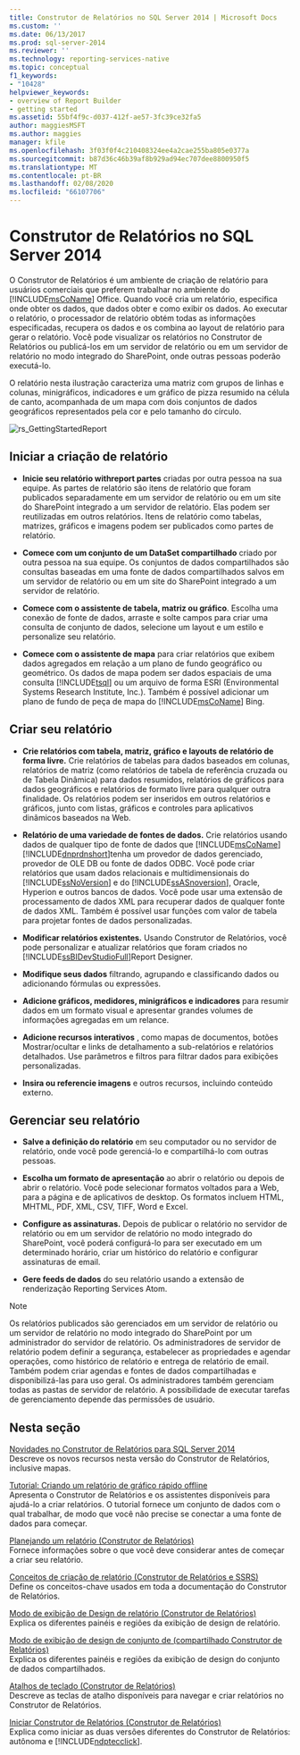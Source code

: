 ```yaml
---
title: Construtor de Relatórios no SQL Server 2014 | Microsoft Docs
ms.custom: ''
ms.date: 06/13/2017
ms.prod: sql-server-2014
ms.reviewer: ''
ms.technology: reporting-services-native
ms.topic: conceptual
f1_keywords:
- "10428"
helpviewer_keywords:
- overview of Report Builder
- getting started
ms.assetid: 55bf4f9c-d037-412f-ae57-3fc39ce32fa5
author: maggiesMSFT
ms.author: maggies
manager: kfile
ms.openlocfilehash: 3f03f0f4c210408324ee4a2cae255ba805e0377a
ms.sourcegitcommit: b87d36c46b39af8b929ad94ec707dee8800950f5
ms.translationtype: MT
ms.contentlocale: pt-BR
ms.lasthandoff: 02/08/2020
ms.locfileid: "66107706"
---
```

# <a name="report-builder-in-sql-server-2014"></a>Construtor de Relatórios no SQL Server 2014
  O Construtor de Relatórios é um ambiente de criação de relatório para usuários comerciais que preferem trabalhar no ambiente do [!INCLUDE[msCoName](../../../includes/msconame-md.md)] Office. Quando você cria um relatório, especifica onde obter os dados, que dados obter e como exibir os dados. Ao executar o relatório, o processador de relatório obtém todas as informações especificadas, recupera os dados e os combina ao layout de relatório para gerar o relatório. Você pode visualizar os relatórios no Construtor de Relatórios ou publicá-los em um servidor de relatório ou em um servidor de relatório no modo integrado do SharePoint, onde outras pessoas poderão executá-lo.  
  
 O relatório nesta ilustração caracteriza uma matriz com grupos de linhas e colunas, minigráficos, indicadores e um gráfico de pizza resumido na célula de canto, acompanhada de um mapa com dois conjuntos de dados geográficos representados pela cor e pelo tamanho do círculo.  
  
 ![rs_GettingStartedReport](../media/rs-gettingstartedreport.gif "rs_GettingStartedReport")  
  
##  <a name="JumpStartReptCreation"></a>Iniciar a criação de relatório  
  
-   **Inicie seu relatório withreport partes** criadas por outra pessoa na sua equipe. As partes de relatório são itens de relatório que foram publicados separadamente em um servidor de relatório ou em um site do SharePoint integrado a um servidor de relatório. Elas podem ser reutilizadas em outros relatórios. Itens de relatório como tabelas, matrizes, gráficos e imagens podem ser publicados como partes de relatório.  
  
-   **Comece com um conjunto de um DataSet compartilhado** criado por outra pessoa na sua equipe. Os conjuntos de dados compartilhados são consultas baseadas em uma fonte de dados compartilhados salvos em um servidor de relatório ou em um site do SharePoint integrado a um servidor de relatório.  
  
-   **Comece com o assistente de tabela, matriz ou gráfico**. Escolha uma conexão de fonte de dados, arraste e solte campos para criar uma consulta de conjunto de dados, selecione um layout e um estilo e personalize seu relatório.  
  
-   **Comece com o assistente de mapa** para criar relatórios que exibem dados agregados em relação a um plano de fundo geográfico ou geométrico. Os dados de mapa podem ser dados espaciais de uma consulta [!INCLUDE[tsql](../../includes/tsql-md.md)] ou um arquivo de forma ESRI (Environmental Systems Research Institute, Inc.). Também é possível adicionar um plano de fundo de peça de mapa do [!INCLUDE[msCoName](../../../includes/msconame-md.md)] Bing.  
  

  
##  <a name="DesignRept"></a>Criar seu relatório  
  
-   **Crie relatórios com tabela, matriz, gráfico e layouts de relatório de forma livre.** Crie relatórios de tabelas para dados baseados em colunas, relatórios de matriz (como relatórios de tabela de referência cruzada ou de Tabela Dinâmica) para dados resumidos, relatórios de gráficos para dados geográficos e relatórios de formato livre para qualquer outra finalidade. Os relatórios podem ser inseridos em outros relatórios e gráficos, junto com listas, gráficos e controles para aplicativos dinâmicos baseados na Web.  
  
-   **Relatório de uma variedade de fontes de dados.** Crie relatórios usando dados de qualquer tipo de fonte de dados que [!INCLUDE[msCoName](../../../includes/msconame-md.md)] [!INCLUDE[dnprdnshort](../../includes/dnprdnshort-md.md)]tenha um provedor de dados gerenciado, provedor de OLE DB ou fonte de dados ODBC. Você pode criar relatórios que usam dados relacionais e multidimensionais do [!INCLUDE[ssNoVersion](../../includes/ssnoversion-md.md)] e do [!INCLUDE[ssASnoversion](../../includes/ssasnoversion-md.md)], Oracle, Hyperion e outros bancos de dados. Você pode usar uma extensão de processamento de dados XML para recuperar dados de qualquer fonte de dados XML. Também é possível usar funções com valor de tabela para projetar fontes de dados personalizadas.  
  
-   **Modificar relatórios existentes.** Usando Construtor de Relatórios, você pode personalizar e atualizar relatórios que foram criados no [!INCLUDE[ssBIDevStudioFull](../../includes/ssbidevstudiofull-md.md)]Report Designer.  
  
-   **Modifique seus dados** filtrando, agrupando e classificando dados ou adicionando fórmulas ou expressões.  
  
-   **Adicione gráficos, medidores, minigráficos e indicadores** para resumir dados em um formato visual e apresentar grandes volumes de informações agregadas em um relance.  
  
-   **Adicione recursos interativos** , como mapas de documentos, botões Mostrar/ocultar e links de detalhamento a sub-relatórios e relatórios detalhados. Use parâmetros e filtros para filtrar dados para exibições personalizadas.  
  
-   **Insira ou referencie imagens** e outros recursos, incluindo conteúdo externo.  
  

  
##  <a name="ManageRpt"></a>Gerenciar seu relatório  
  
-   **Salve a definição do relatório** em seu computador ou no servidor de relatório, onde você pode gerenciá-lo e compartilhá-lo com outras pessoas.  
  
-   **Escolha um formato de apresentação** ao abrir o relatório ou depois de abrir o relatório. Você pode selecionar formatos voltados para a Web, para a página e de aplicativos de desktop. Os formatos incluem HTML, MHTML, PDF, XML, CSV, TIFF, Word e Excel.  
  
-   **Configure as assinaturas.** Depois de publicar o relatório no servidor de relatório ou em um servidor de relatório no modo integrado do SharePoint, você poderá configurá-lo para ser executado em um determinado horário, criar um histórico do relatório e configurar assinaturas de email.  
  
-   **Gere feeds de dados** do seu relatório usando a extensão de renderização Reporting Services Atom.  
  
> [!NOTE]  
>  Os relatórios publicados são gerenciados em um servidor de relatório ou um servidor de relatório no modo integrado do SharePoint por um administrador do servidor de relatório. Os administradores de servidor de relatório podem definir a segurança, estabelecer as propriedades e agendar operações, como histórico de relatório e entrega de relatório de email. Também podem criar agendas e fontes de dados compartilhadas e disponibilizá-las para uso geral. Os administradores também gerenciam todas as pastas de servidor de relatório. A possibilidade de executar tarefas de gerenciamento depende das permissões de usuário.  
  

  
##  <a name="InThisSection"></a> Nesta seção  
 [Novidades no Construtor de Relatórios para SQL Server 2014](../what-s-new-in-report-builder-for-sql-server-2014.md)  
 Descreve os novos recursos nesta versão do Construtor de Relatórios, inclusive mapas.  
  
 [Tutorial: Criando um relatório de gráfico rápido offline](tutorial-create-a-quick-chart-report-offline-report-builder.md)  
 Apresenta o Construtor de Relatórios e os assistentes disponíveis para ajudá-lo a criar relatórios. O tutorial fornece um conjunto de dados com o qual trabalhar, de modo que você não precise se conectar a uma fonte de dados para começar.  
  
 [Planejando um relatório &#40;Construtor de Relatórios&#41;](../report-design/planning-a-report-report-builder.md)  
 Fornece informações sobre o que você deve considerar antes de começar a criar seu relatório.  
  
 [Conceitos de criação de relatório &#40;Construtor de Relatórios e SSRS&#41;](../report-design/report-authoring-concepts-report-builder-and-ssrs.md)  
 Define os conceitos-chave usados em toda a documentação do Construtor de Relatórios.  
  
 [Modo de exibição de Design de relatório &#40;Construtor de Relatórios&#41;](report-design-view-report-builder.md)  
 Explica os diferentes painéis e regiões da exibição de design de relatório.  
  
 [Modo de exibição de design de conjunto de &#40;compartilhado Construtor de Relatórios&#41;](shared-dataset-design-view-report-builder.md)  
 Explica os diferentes painéis e regiões da exibição de design do conjunto de dados compartilhados.  
  
 [Atalhos de teclado &#40;Construtor de Relatórios&#41;](keyboard-shortcuts-report-builder.md)  
 Descreve as teclas de atalho disponíveis para navegar e criar relatórios no Construtor de Relatórios.  
  
 [Iniciar Construtor de Relatórios &#40;Construtor de Relatórios&#41;](start-report-builder.md)  
 Explica como iniciar as duas versões diferentes do Construtor de Relatórios: autônoma e [!INCLUDE[ndptecclick](../../includes/ndptecclick-md.md)].  
  
  

